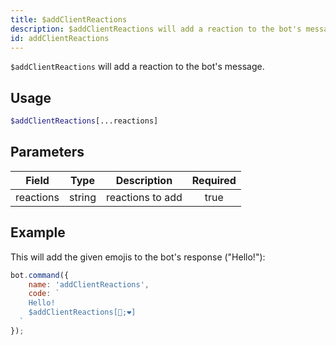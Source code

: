 ```yaml
---
title: $addClientReactions
description: $addClientReactions will add a reaction to the bot's message.
id: addClientReactions
---
```


`$addClientReactions` will add a reaction to the bot's message.

## Usage

```php
$addClientReactions[...reactions]
```

## Parameters

| Field     | Type   | Description      | Required |
|-----------|--------|------------------|:--------:|
| reactions | string | reactions to add |   true   |

## Example

This will add the given emojis to the bot's response ("Hello!"):

```javascript
bot.command({
    name: 'addClientReactions',
    code: `
    Hello!
    $addClientReactions[🧡;❤]
  `
});
```